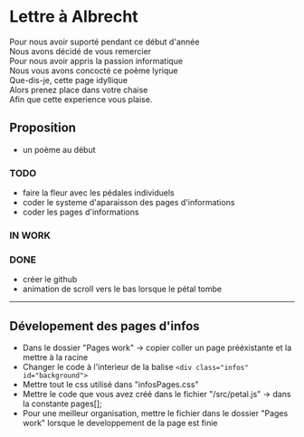 # Lettre à Albrecht

Pour nous avoir suporté pendant ce début d'année \
Nous avons décidé de vous remercier \
Pour nous avoir appris la passion informatique \
Nous vous avons concocté ce poème lyrique \
Que-dis-je, cette page idyllique \
Alors prenez place dans votre chaise \
Afin que cette experience vous plaise.


## Proposition

* un poème au début

### TODO

* faire la fleur avec les pédales individuels
* coder le systeme d'aparaisson des pages d'informations
* coder les pages d'informations

### IN WORK

### DONE

* créer le github
* animation de scroll vers le bas lorsque le pétal tombe

---

## Dévelopement des pages d'infos

* Dans le dossier "Pages work" -> copier coller un page prééxistante et la mettre à la racine
* Changer le code à l'interieur de la balise `<div class="infos" id="background">`
* Mettre tout le css utilisé dans "infosPages.css"
* Mettre le code que vous avez créé dans le fichier "/src/petal.js" -> dans la constante pages[];
* Pour une meilleur organisation, mettre le fichier dans le dossier "Pages work" lorsque le developpement de la page est finie

